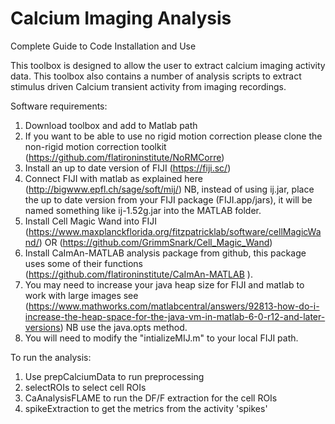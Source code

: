 # Calcium Imaging Analysis

Complete Guide to Code Installation and Use

This toolbox is designed to allow the user to extract calcium imaging activity data. This toolbox also contains a number of analysis scripts to extract stimulus driven Calcium transient activity from imaging recordings. 

Software requirements:
1.	Download toolbox and add to Matlab path
3.	If you want to be able to use no rigid motion correction please clone the non-rigid motion correction toolkit (https://github.com/flatironinstitute/NoRMCorre) 
4.	Install an up to date version of FIJI (https://fiji.sc/) 
5.	Connect FIJI with matlab as explained here (http://bigwww.epfl.ch/sage/soft/mij/) NB, instead of using ij.jar, place the up to date version from your FIJI package (FIJI.app/jars), it will be named something like ij-1.52g.jar into the MATLAB folder.
6.	Install Cell Magic Wand into FIJI (https://www.maxplanckflorida.org/fitzpatricklab/software/cellMagicWand/) OR (https://github.com/GrimmSnark/Cell_Magic_Wand)
7.	Install CaImAn-MATLAB analysis package from github, this package uses some of their functions (https://github.com/flatironinstitute/CaImAn-MATLAB ).
8.	You may need to increase your java heap size for FIJI and matlab to work with large images see (https://www.mathworks.com/matlabcentral/answers/92813-how-do-i-increase-the-heap-space-for-the-java-vm-in-matlab-6-0-r12-and-later-versions) NB use the java.opts method. 
9.	You will need to modify the "intializeMIJ.m" to your local FIJI path.

To run the analysis:
1. Use prepCalciumData to run preprocessing
2. selectROIs to select cell ROIs
3. CaAnalysisFLAME to run the DF/F extraction for the cell ROIs
4. spikeExtraction to get the metrics from the activity 'spikes'
